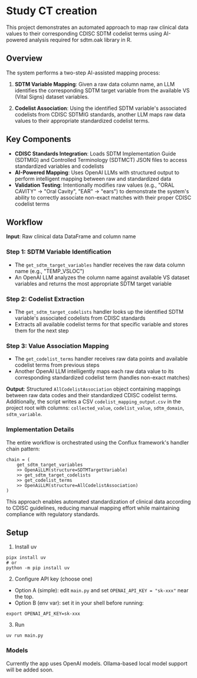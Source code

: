 # Study CT creation

This project demonstrates an automated approach to map raw clinical data values to their corresponding CDISC SDTM codelist terms using AI-powered analysis required for sdtm.oak library in R.

## Overview

The system performs a two-step AI-assisted mapping process:

1. **SDTM Variable Mapping**: Given a raw data column name, an LLM identifies the corresponding SDTM target variable from the available VS (Vital Signs) dataset variables.

2. **Codelist Association**: Using the identified SDTM variable's associated codelists from CDISC SDTMIG standards, another LLM maps raw data values to their appropriate standardized codelist terms.

## Key Components

- **CDISC Standards Integration**: Loads SDTM Implementation Guide (SDTMIG) and Controlled Terminology (SDTMCT) JSON files to access standardized variables and codelists
- **AI-Powered Mapping**: Uses OpenAI LLMs with structured output to perform intelligent mapping between raw and standardized data
- **Validation Testing**: Intentionally modifies raw values (e.g., "ORAL CAVITY" → "Oral Cavity", "EAR" → "ears") to demonstrate the system's ability to correctly associate non-exact matches with their proper CDISC codelist terms

## Workflow

**Input**: Raw clinical data DataFrame and column name

### Step 1: SDTM Variable Identification

- The `get_sdtm_target_variables` handler receives the raw data column name (e.g., "TEMP_VSLOC")
- An OpenAI LLM analyzes the column name against available VS dataset variables and returns the most appropriate SDTM target variable

### Step 2: Codelist Extraction

- The `get_sdtm_target_codelists` handler looks up the identified SDTM variable's associated codelists from CDISC standards
- Extracts all available codelist terms for that specific variable and stores them for the next step

### Step 3: Value Association Mapping

- The `get_codelist_terms` handler receives raw data points and available codelist terms from previous steps
- Another OpenAI LLM intelligently maps each raw data value to its corresponding standardized codelist term (handles non-exact matches)

**Output**: Structured `AllCodelistAssociation` object containing mappings between raw data codes and their standardized CDISC codelist terms. Additionally, the script writes a CSV `codelist_mapping_output.csv` in the project root with columns: `collected_value`, `codelist_value`, `sdtm_domain`, `sdtm_variable`.

### Implementation Details

The entire workflow is orchestrated using the Conflux framework's handler chain pattern:

```
chain = (
    get_sdtm_target_variables
    >> OpenAiLLM(structure=SDTMTargetVariable)
    >> get_sdtm_target_codelists
    >> get_codelist_terms
    >> OpenAiLLM(structure=AllCodelistAssociation)
)
```

This approach enables automated standardization of clinical data according to CDISC guidelines, reducing manual mapping effort while maintaining compliance with regulatory standards.

## Setup

1. Install uv

```
pipx install uv
# or
python -m pip install uv
```

2. Configure API key (choose one)

- Option A (simple): edit `main.py` and set `OPENAI_API_KEY = "sk-xxx"` near the top.
- Option B (env var): set it in your shell before running:

```
export OPENAI_API_KEY=sk-xxx
```

3. Run

```
uv run main.py
```

### Models

Currently the app uses OpenAI models. Ollama-based local model support will be added soon.
